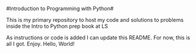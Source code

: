#Introduction to Programming with Python#

This is my primary repository to host my code and solutions to problems inside 
the Intro to Python prep book at LS

As instructions or code is added I can update this README. For now, this is all I got. Enjoy.
Hello, World!